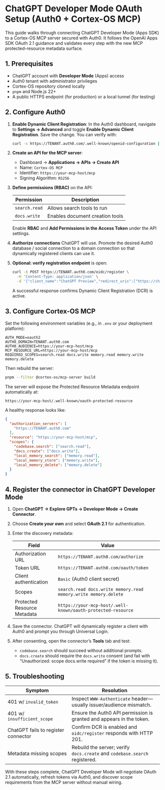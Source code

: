 # ChatGPT Developer Mode OAuth Setup (Auth0 + Cortex-OS MCP)

This guide walks through connecting ChatGPT Developer Mode (Apps SDK) to a Cortex-OS MCP server secured with Auth0. It follows the OpenAI Apps SDK OAuth 2.1 guidance and validates every step with the new MCP protected-resource metadata surface.

## 1. Prerequisites

- ChatGPT account with **Developer Mode** (Apps) access
- Auth0 tenant with administrator privileges
- Cortex-OS repository cloned locally
- `pnpm` and Node.js 22+
- A public HTTPS endpoint (for production) or a local tunnel (for testing)

## 2. Configure Auth0

1. **Enable Dynamic Client Registration**: In the Auth0 dashboard, navigate to **Settings → Advanced** and toggle **Enable Dynamic Client Registration**. Save the change. You can verify with:

   ```bash
   curl -s https://TENANT.auth0.com/.well-known/openid-configuration | jq '.registration_endpoint'
   ```

2. **Create an API for the MCP server**:

   - Dashboard → **Applications → APIs → Create API**
   - Name: `Cortex-OS MCP`
   - Identifier: `https://your-mcp-host/mcp`
   - Signing Algorithm: `RS256`

3. **Define permissions (RBAC)** on the API:

   | Permission      | Description                      |
   |-----------------|----------------------------------|
   | `search.read`   | Allows search tools to run        |
   | `docs.write`    | Enables document creation tools   |

   Enable **RBAC** and **Add Permissions in the Access Token** under the API settings.

4. **Authorize connections** ChatGPT will use. Promote the desired Auth0 database / social connection to a domain connection so that dynamically registered clients can use it.

5. **Optional: verify registration endpoint** is open:

   ```bash
   curl -X POST https://TENANT.auth0.com/oidc/register \
     -H 'Content-Type: application/json' \
     -d '{"client_name":"ChatGPT Preview","redirect_uris":["https://chat.openai.com/aip/apps/oauth/callback"]}'
   ```

   A successful response confirms Dynamic Client Registration (DCR) is active.

## 3. Configure Cortex-OS MCP

Set the following environment variables (e.g., in `.env` or your deployment platform):

```
AUTH_MODE=oauth2
AUTH0_DOMAIN=TENANT.auth0.com
AUTH0_AUDIENCE=https://your-mcp-host/mcp
MCP_RESOURCE_URL=https://your-mcp-host/mcp
REQUIRED_SCOPES=search.read docs.write memory.read memory.write memory.delete
```

Then rebuild the server:

```bash
pnpm --filter @cortex-os/mcp-server build
```

The server will expose the Protected Resource Metadata endpoint automatically at:

```
https://your-mcp-host/.well-known/oauth-protected-resource
```

A healthy response looks like:

```json
{
  "authorization_servers": [
    "https://TENANT.auth0.com"
  ],
  "resource": "https://your-mcp-host/mcp",
  "scopes": {
    "codebase.search": ["search.read"],
    "docs.create": ["docs.write"],
    "local_memory_search": ["memory.read"],
    "local_memory_store": ["memory.write"],
    "local_memory_delete": ["memory.delete"]
  }
}
```

## 4. Register the connector in ChatGPT Developer Mode

1. Open **ChatGPT → Explore GPTs → Developer Mode → Create Connector**.
2. Choose **Create your own** and select **OAuth 2.1** for authentication.
3. Enter the discovery metadata:

   | Field                       | Value                                                     |
   |----------------------------|-----------------------------------------------------------|
   | Authorization URL          | `https://TENANT.auth0.com/authorize`                      |
   | Token URL                  | `https://TENANT.auth0.com/oauth/token`                    |
   | Client authentication      | `Basic` (Auth0 client secret)                             |
   | Scopes                     | `search.read docs.write memory.read memory.write memory.delete` |
   | Protected Resource Metadata| `https://your-mcp-host/.well-known/oauth-protected-resource` |

4. Save the connector. ChatGPT will dynamically register a client with Auth0 and prompt you through Universal Login.

5. After consenting, open the connector’s **Tools** tab and test:

   - `codebase.search` should succeed without additional prompts.
   - `docs.create` should require the `docs.write` consent (and fail with “Unauthorized: scope docs.write required” if the token is missing it).

## 5. Troubleshooting

| Symptom                              | Resolution                                                                 |
|--------------------------------------|----------------------------------------------------------------------------|
| 401 w/ `invalid_token`               | Inspect `WWW-Authenticate` header—usually issuer/audience mismatch.        |
| 401 w/ `insufficient_scope`          | Ensure the Auth0 API permission is granted and appears in the token.       |
| ChatGPT fails to register connector  | Confirm DCR is enabled and `oidc/register` responds with HTTP 201.        |
| Metadata missing scopes              | Rebuild the server; verify `docs.create` and `codebase.search` registered. |

With these steps complete, ChatGPT Developer Mode will negotiate OAuth 2.1 automatically, refresh tokens via Auth0, and discover scope requirements from the MCP server without manual wiring.
